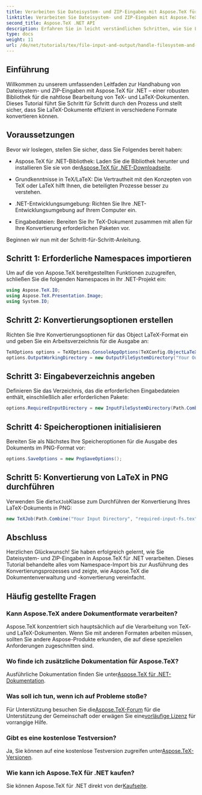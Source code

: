 ```yaml
---
title: Verarbeiten Sie Dateisystem- und ZIP-Eingaben mit Aspose.TeX für .NET
linktitle: Verarbeiten Sie Dateisystem- und ZIP-Eingaben mit Aspose.TeX für .NET
second_title: Aspose.TeX .NET API
description: Erfahren Sie in leicht verständlichen Schritten, wie Sie LaTeX-Dokumente effizient in verschiedene Formate konvertieren. Dabei werden unter anderem die Konvertierungsoptionen eingerichtet, Eingabeverzeichnisse angegeben und Konvertierungen ausgeführt.
type: docs
weight: 11
url: /de/net/tutorials/tex/file-input-and-output/handle-filesystem-and-zip-inputs/
---
```

## Einführung

Willkommen zu unserem umfassenden Leitfaden zur Handhabung von Dateisystem- und ZIP-Eingaben mit Aspose.TeX für .NET – einer robusten Bibliothek für die nahtlose Bearbeitung von TeX- und LaTeX-Dokumenten. Dieses Tutorial führt Sie Schritt für Schritt durch den Prozess und stellt sicher, dass Sie LaTeX-Dokumente effizient in verschiedene Formate konvertieren können.

## Voraussetzungen

Bevor wir loslegen, stellen Sie sicher, dass Sie Folgendes bereit haben:

-  Aspose.TeX für .NET-Bibliothek: Laden Sie die Bibliothek herunter und installieren Sie sie von der[Aspose.TeX für .NET-Downloadseite](https://releases.aspose.com/tex/net/).
  
- Grundkenntnisse in TeX/LaTeX: Die Vertrautheit mit den Konzepten von TeX oder LaTeX hilft Ihnen, die beteiligten Prozesse besser zu verstehen.

- .NET-Entwicklungsumgebung: Richten Sie Ihre .NET-Entwicklungsumgebung auf Ihrem Computer ein.

- Eingabedateien: Bereiten Sie Ihr TeX-Dokument zusammen mit allen für Ihre Konvertierung erforderlichen Paketen vor.

Beginnen wir nun mit der Schritt-für-Schritt-Anleitung.

## Schritt 1: Erforderliche Namespaces importieren

Um auf die von Aspose.TeX bereitgestellten Funktionen zuzugreifen, schließen Sie die folgenden Namespaces in Ihr .NET-Projekt ein:

```csharp
using Aspose.TeX.IO;
using Aspose.TeX.Presentation.Image;
using System.IO;
```

## Schritt 2: Konvertierungsoptionen erstellen

Richten Sie Ihre Konvertierungsoptionen für das Object LaTeX-Format ein und geben Sie ein Arbeitsverzeichnis für die Ausgabe an:

```csharp
TeXOptions options = TeXOptions.ConsoleAppOptions(TeXConfig.ObjectLaTeX);
options.OutputWorkingDirectory = new OutputFileSystemDirectory("Your Output Directory");
```

## Schritt 3: Eingabeverzeichnis angeben

Definieren Sie das Verzeichnis, das die erforderlichen Eingabedateien enthält, einschließlich aller erforderlichen Pakete:

```csharp
options.RequiredInputDirectory = new InputFileSystemDirectory(Path.Combine("Your Input Directory", "packages"));
```

## Schritt 4: Speicheroptionen initialisieren

Bereiten Sie als Nächstes Ihre Speicheroptionen für die Ausgabe des Dokuments im PNG-Format vor:

```csharp
options.SaveOptions = new PngSaveOptions();
```

## Schritt 5: Konvertierung von LaTeX in PNG durchführen

 Verwenden Sie die`TeXJob`Klasse zum Durchführen der Konvertierung Ihres LaTeX-Dokuments in PNG:

```csharp
new TeXJob(Path.Combine("Your Input Directory", "required-input-fs.tex"), new ImageDevice(), options).Run();
```

## Abschluss

Herzlichen Glückwunsch! Sie haben erfolgreich gelernt, wie Sie Dateisystem- und ZIP-Eingaben in Aspose.TeX für .NET verarbeiten. Dieses Tutorial behandelte alles vom Namespace-Import bis zur Ausführung des Konvertierungsprozesses und zeigte, wie Aspose.TeX die Dokumentenverwaltung und -konvertierung vereinfacht.

## Häufig gestellte Fragen

### Kann Aspose.TeX andere Dokumentformate verarbeiten?

Aspose.TeX konzentriert sich hauptsächlich auf die Verarbeitung von TeX- und LaTeX-Dokumenten. Wenn Sie mit anderen Formaten arbeiten müssen, sollten Sie andere Aspose-Produkte erkunden, die auf diese speziellen Anforderungen zugeschnitten sind.

### Wo finde ich zusätzliche Dokumentation für Aspose.TeX?

 Ausführliche Dokumentation finden Sie unter[Aspose.TeX für .NET-Dokumentation](https://reference.aspose.com/tex/net/).

### Was soll ich tun, wenn ich auf Probleme stoße?

 Für Unterstützung besuchen Sie die[Aspose.TeX-Forum](https://forum.aspose.com/c/tex/47) für die Unterstützung der Gemeinschaft oder erwägen Sie eine[vorläufige Lizenz](https://purchase.conholdate.com/temporary-license/) für vorrangige Hilfe.

### Gibt es eine kostenlose Testversion?

 Ja, Sie können auf eine kostenlose Testversion zugreifen unter[Aspose.TeX-Versionen](https://releases.aspose.com/).

### Wie kann ich Aspose.TeX für .NET kaufen?

Sie können Aspose.TeX für .NET direkt von der[Kaufseite](https://purchase.conholdate.com/buy).
